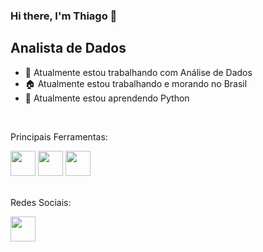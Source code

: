 ### Hi there, I'm Thiago 👋

## Analista de Dados

- 🔭 Atualmente estou trabalhando com Análise de Dados
- 🏠 Atualmente estou trabalhando e morando no Brasil
- 🌱 Atualmente estou aprendendo Python

<br>

Principais Ferramentas:

<div>

<img height="40" width="40" src="https://github.com/thiagofarias1908/Portfolio/blob/main/linguagens/python.png?raw=true">
<img height="40" width="40" src="https://github.com/thiagofarias1908/Portfolio/blob/main/linguagens/sql.png?raw=true">
<img height="40" width="40" src="https://github.com/thiagofarias1908/Portfolio/blob/main/linguagens/power%20bi.png?raw=true">

</div>

<br>

Redes Sociais:

<div>
  <a href="https://www.linkedin.com/in/thiagofarias1908/">
    <img height="40" width="40" src="https://github.com/thiagofarias1908/Portfolio/blob/main/social%20icons/linkedin.png?raw=true">
  </a>
</div>
